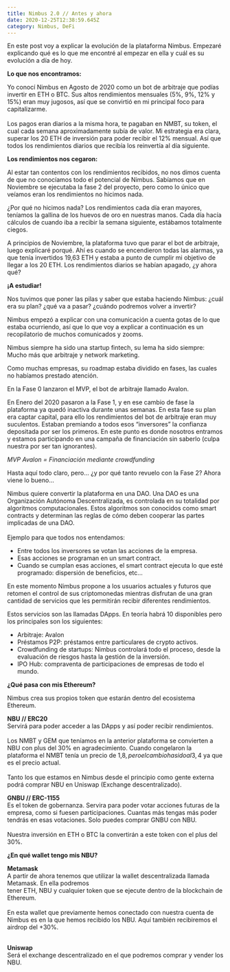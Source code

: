 ```yaml
---
title: Nimbus 2.0 // Antes y ahora
date: 2020-12-25T12:38:59.645Z
category: Nimbus, DeFi
---
```

<!--StartFragment-->

En este post voy a explicar la evolución de la plataforma Nimbus. Empezaré explicando qué es lo que me encontré al empezar en ella y cuál es su evolución a día de hoy.

**Lo que nos encontramos:**

Yo conocí Nimbus en Agosto de 2020 como un bot de arbitraje que podías invertir en ETH o BTC. Sus altos rendimientos mensuales (5%, 9%, 12% y 15%) eran muy jugosos, así que se convirtió en mi principal foco para capitalizarme.\
\
Los pagos eran diarios a la misma hora, te pagaban en NMBT, su token, el cual cada semana aproximadamente subía de valor. Mi estrategia era clara, superar los 20 ETH de inversión para poder recibir el 12% mensual. Así que todos los rendimientos diarios que recibía los reinvertía al día siguiente.

**Los rendimientos nos cegaron:**

Al estar tan contentos con los rendimientos recibidos, no nos dimos cuenta de que no conocíamos todo el potencial de Nimbus. Sabíamos que en Noviembre se ejecutaba la fase 2 del proyecto, pero como lo único que veíamos eran los rendimientos no hicimos nada.

¿Por qué no hicimos nada? Los rendimientos cada día eran mayores, teníamos la gallina de los huevos de oro en nuestras manos. Cada día hacía cálculos de cuando iba a recibir la semana siguiente, estábamos totalmente ciegos.

A principios de Noviembre, la plataforma tuvo que parar el bot de arbitraje, luego explicaré porqué. Ahí es cuando se encendieron todas las alarmas, ya que tenía invertidos 19,63 ETH y estaba a punto de cumplir mi objetivo de llegar a los 20 ETH. Los rendimientos diarios se habían apagado, ¿y ahora qué?

**¡A estudiar!**

Nos tuvimos que poner las pilas y saber que estaba haciendo Nimbus: ¿cuál era su plan? ¿qué va a pasar? ¿cuándo podremos volver a invertir?

Nimbus empezó a explicar con una comunicación a cuenta gotas de lo que estaba ocurriendo, así que lo que voy a explicar a continuación es un recopilatorio de muchos comunicados y zooms.

Nimbus siempre ha sido una startup fintech, su lema ha sido siempre: Mucho más que arbitraje y network marketing.

Como muchas empresas, su roadmap estaba dividido en fases, las cuales no habíamos prestado atención.

En la Fase 0 lanzaron el MVP, el bot de arbitraje llamado Avalon.

En Enero del 2020 pasaron a la Fase 1, y en ese cambio de fase la plataforma ya quedó inactiva durante unas semanas. En esta fase su plan era captar capital, para ello los rendimientos del bot de arbitraje eran muy suculentos. Estaban premiando a todos esos “inversores” la confianza depositada por ser los primeros. En este punto es donde nosotros entramos y estamos participando en una campaña de financiación sin saberlo (culpa nuestra por ser tan ignorantes).

*MVP Avalon = Financiación mediante crowdfunding*

Hasta aquí todo claro, pero... ¿y por qué tanto revuelo con la Fase 2? Ahora viene lo bueno…

Nimbus quiere convertir la plataforma en una DAO. Una DAO es una Organización Autónoma Descentralizada, es controlada en su totalidad por algoritmos computacionales. Estos algoritmos son conocidos como smart contracts y determinan las reglas de cómo deben cooperar las partes implicadas de una DAO.\
\
Ejemplo para que todos nos entendamos:

* Entre todos los inversores se votan las acciones de la empresa.
* Esas acciones se programan en un smart contract.
* Cuando se cumplan esas acciones, el smart contract ejecuta lo que esté programado: dispersión de beneficios, etc…

En este momento Nimbus propone a los usuarios actuales y futuros que retomen el control de sus criptomonedas mientras disfrutan de una gran cantidad de servicios que les permitirán recibir diferentes rendimientos.

Estos servicios son las llamadas DApps. En teoría habrá 10 disponibles pero los principales son los siguientes:

* Arbitraje: Avalon
* Préstamos P2P: préstamos entre particulares de crypto activos.
* Crowdfunding de startups: Nimbus controlará todo el proceso, desde la evaluación de riesgos hasta la gestión de la inversión.
* IPO Hub: compraventa de participaciones de empresas de todo el mundo.

**¿Qué pasa con mis Ethereum?**

Nimbus crea sus propios token que estarán dentro del ecosistema Ethereum.

**NBU // ERC20**\
Servirá para poder acceder a las DApps y así poder recibir rendimientos.\
\
Los NMBT y GEM que teníamos en la anterior plataforma se convierten a NBU con plus del 30% en agradecimiento. Cuando congelaron la plataforma el NMBT tenía un precio de 1,8$, pero el cambio ha sido al 3,4$ ya que es el precio actual.\
\
Tanto los que estamos en Nimbus desde el principio como gente externa podrá comprar NBU en Uniswap (Exchange descentralizado).

**GNBU // ERC-1155**\
Es el token de gobernanza. Servira para poder votar acciones futuras de la empresa, como si fuesen participaciones. Cuantas más tengas más poder tendrás en esas votaciones. Solo puedes comprar GNBU con NBU.\
\
Nuestra inversión en ETH o BTC la convertirán a este token con el plus del 30%.

**¿En qué wallet tengo mis NBU?**

**Metamask**\
A partir de ahora tenemos que utilizar la wallet descentralizada llamada Metamask. En ella podremos \
tener ETH, NBU y cualquier token que se ejecute dentro de la blockchain de Ethereum.\
\
En esta wallet que previamente hemos conectado con nuestra cuenta de Nimbus es en la que hemos recibido los NBU. Aquí también recibiremos el airdrop del +30%.

**\
Uniswap**\
Será el exchange descentralizado en el que podremos comprar y vender los NBU.

<!--EndFragment-->